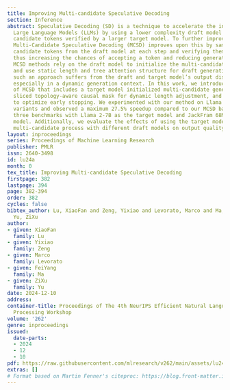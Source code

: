 ```yaml
---
title: Improving Multi-candidate Speculative Decoding
section: Inference
abstract: Speculative Decoding (SD) is a technique to accelerate the inference of
  Large Language Models (LLMs) by using a lower complexity draft model to propose
  candidate tokens verified by a larger target model. To further improve efficiency,
  Multi-Candidate Speculative Decoding (MCSD) improves upon this by sampling multiple
  candidate tokens from the draft model at each step and verifying them in parallel,
  thus increasing the chances of accepting a token and reducing generation time. Existing
  MCSD methods rely on the draft model to initialize the multi-candidate sequences
  and use static length and tree attention structure for draft generation. However,
  such an approach suffers from the draft and target model’s output distribution differences,
  especially in a dynamic generation context. In this work, we introduce a new version
  of MCSD that includes a target model initialized multi-candidate generation, a dynamic
  sliced topology-aware causal mask for dynamic length adjustment, and decision models
  to optimize early stopping. We experimented with our method on Llama 2-7B and its
  variants and observed a maximum 27.5% speedup compared to our MCSD baseline across
  three benchmarks with Llama 2-7B as the target model and JackFram 68M as the draft
  model. Additionally, we evaluate the effects of using the target model initialized
  multi-candidate process with different draft models on output quality.
layout: inproceedings
series: Proceedings of Machine Learning Research
publisher: PMLR
issn: 2640-3498
id: lu24a
month: 0
tex_title: Improving Multi-candidate Speculative Decoding
firstpage: 382
lastpage: 394
page: 382-394
order: 382
cycles: false
bibtex_author: Lu, XiaoFan and Zeng, Yixiao and Levorato, Marco and Ma, FeiYang and
  Yu, ZiXu
author:
- given: XiaoFan
  family: Lu
- given: Yixiao
  family: Zeng
- given: Marco
  family: Levorato
- given: FeiYang
  family: Ma
- given: ZiXu
  family: Yu
date: 2024-12-10
address:
container-title: Proceedings of The 4th NeurIPS Efficient Natural Language and Speech
  Processing Workshop
volume: '262'
genre: inproceedings
issued:
  date-parts:
  - 2024
  - 12
  - 10
pdf: https://raw.githubusercontent.com/mlresearch/v262/main/assets/lu24a/lu24a.pdf
extras: []
# Format based on Martin Fenner's citeproc: https://blog.front-matter.io/posts/citeproc-yaml-for-bibliographies/
---
```

